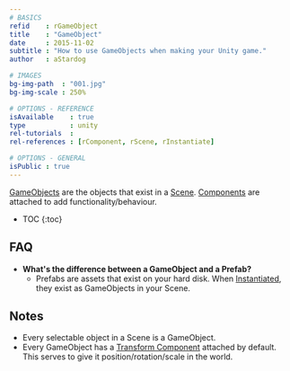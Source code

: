 ```yaml
---
# BASICS
refid    : rGameObject
title    : "GameObject"
date     : 2015-11-02
subtitle : "How to use GameObjects when making your Unity game."
author   : aStardog

# IMAGES
bg-img-path  : "001.jpg"
bg-img-scale : 250%

# OPTIONS - REFERENCE
isAvailable    : true
type           : unity
rel-tutorials  : 
rel-references : [rComponent, rScene, rInstantiate]

# OPTIONS - GENERAL
isPublic : true
---
```

<a href="https://docs.unity3d.com/Manual/class-GameObject.html" class="external">GameObjects</a> are the objects that exist in a <a href="{{ site.url }}{{ site.url-references-unity }}scene">Scene</a>. <a href="{{ site.url }}{{ site.url-references-unity }}component">Components</a> are attached to add functionality/behaviour.

* TOC
{:toc}

## FAQ

* **What's the difference between a GameObject and a Prefab?**
  * Prefabs are assets that exist on your hard disk. When <a href="{{ site.url }}{{ site.url-references-unity }}instantiate">Instantiated</a>, they exist as GameObjects in your Scene.

## Notes

* Every selectable object in a Scene is a GameObject.
* Every GameObject has a <a href="{{ site.url }}{{ site.url-references-unity }}transform-component">Transform Component</a> attached by default. This serves to give it position/rotation/scale in the world.